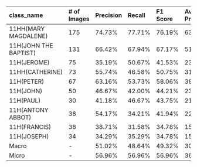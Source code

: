 | class_name            | # of Images   | Precision   | Recall   | F1 Score   | Average Precision   |
|:----------------------|:--------------|:------------|:---------|:-----------|:--------------------|
| 11HH(MARY MAGDALENE)  | 175           | 74.73%      | 77.71%   | 76.19%     | 63.56%              |
| 11H(JOHN THE BAPTIST) | 131           | 66.42%      | 67.94%   | 67.17%     | 51.03%              |
| 11H(JEROME)           | 75            | 35.19%      | 50.67%   | 41.53%     | 23.03%              |
| 11HH(CATHERINE)       | 73            | 55.74%      | 46.58%   | 50.75%     | 31.45%              |
| 11H(PETER)            | 67            | 63.16%      | 53.73%   | 58.06%     | 38.30%              |
| 11H(JOHN)             | 50            | 46.67%      | 42.00%   | 44.21%     | 23.68%              |
| 11H(PAUL)             | 30            | 41.18%      | 46.67%   | 43.75%     | 21.47%              |
| 11H(ANTONY ABBOT)     | 38            | 54.17%      | 34.21%   | 41.94%     | 22.05%              |
| 11H(FRANCIS)          | 38            | 38.71%      | 31.58%   | 34.78%     | 15.88%              |
| 11H(JOSEPH)           | 34            | 34.29%      | 35.29%   | 34.78%     | 15.20%              |
| Macro                 | -             | 51.02%      | 48.64%   | 49.32%     | 30.56%              |
| Micro                 | -             | 56.96%      | 56.96%   | 56.96%     | 36.75%              |